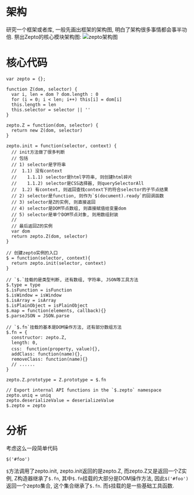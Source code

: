# 架构
研究一个框架或者库, 一般先画出框架的架构图, 明白了架构很多事情都会事半功倍.
祭出Zepto的核心模块架构图:
![zepto架构图](http://i3.tietuku.com/6c5d67bfec77a6c9.png)

# 核心代码
```
var zepto = {};

function Z(dom, selector) {
  var i, len = dom ? dom.length : 0
  for (i = 0; i < len; i++) this[i] = dom[i]
  this.length = len
  this.selector = selector || ''
}

zepto.Z = function(dom, selector) {
  return new Z(dom, selector)
}

zepto.init = function(selector, context) {
  // init方法做了很多判断
  // 包括
  // 1) selector是字符串
  //  1.1) 没有context
  //    1.1.1) selector是html字符串, 则创建html碎片
  //    1.1.2) selector是CSS选择器, 则querySelectorAll
  //  1.2) 有context, 则返回查找context下的符合selector的子节点结果
  // 2) selector是function, 则作为`$(document).ready`的回调函数
  // 3) selector是Z的实例, 则直接返回
  // 4) selector是DOM节点数组, 则直接赋值给变量dom
  // 5) selector是单个DOM节点对象, 则用数组封装
  // 
  // 最后返回Z的实例
  var dom
  return zepto.Z(dom, selector)
}

// 创建zepto实例的入口
$ = function(selector, context){
  return zepto.init(selector, context)
}

// `$.`挂载的是类型判断, 还有数组, 字符串, JSON等工具方法
$.type = type
$.isFunction = isFunction
$.isWindow = isWindow
$.isArray = isArray
$.isPlainObject = isPlainObject
$.map = function(elements, callback){}
$.parseJSON = JSON.parse

// `$.fn`挂载的基本是DOM操作方法, 还有部分数组方法
$.fn = {
  constructor: zepto.Z,
  length: 0,
  css:　function(property, value){},
  addClass: function(name){},
  removeClass: function(name){}
  // ......
}

zepto.Z.prototype = Z.prototype = $.fn

// Export internal API functions in the `$.zepto` namespace
zepto.uniq = uniq
zepto.deserializeValue = deserializeValue
$.zepto = zepto
```

# 分析
考虑这么一段简单代码

`$('#foo')`

`$`方法调用了zepto.init,  zepto.init返回的是zepto.Z, 而zepto.Z又是返回一个Z实例, Z构造器继承了`$.fn`, 其中`$.fn`挂载的大部分是DOM操作方法, 因此`$('#foo')`返回一个zepto集合, 这个集合继承了`$.fn`. 而`$`挂载的是一些基础工具函数.